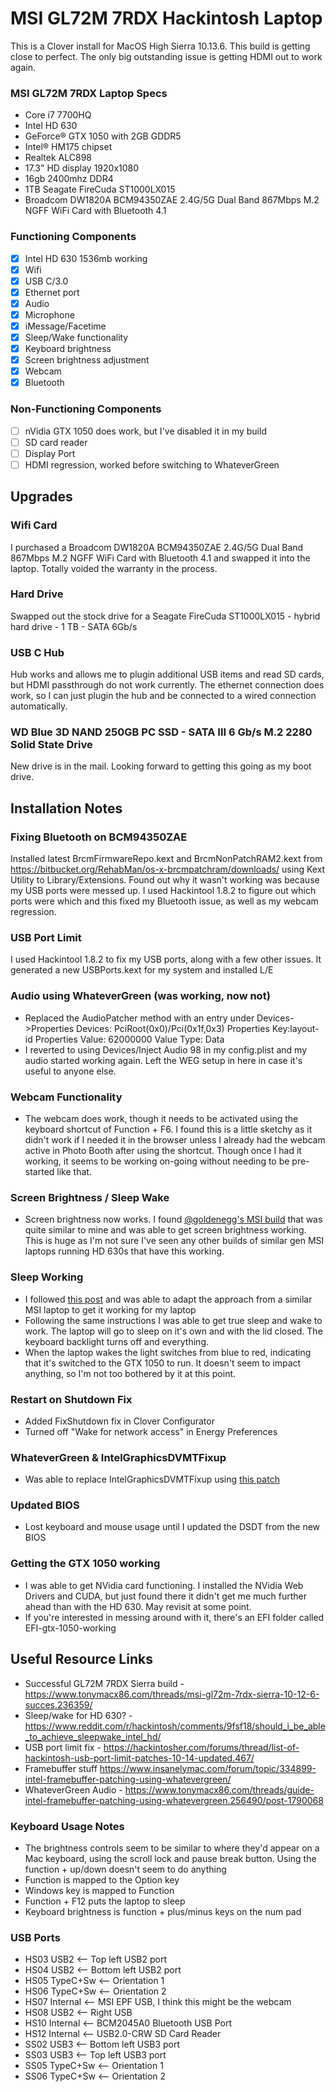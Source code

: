 #  MSI GL72M 7RDX Hackintosh Laptop

This is a Clover install for MacOS High Sierra 10.13.6. This build is getting close to perfect. The only big outstanding issue is getting HDMI out to work again.

### MSI GL72M 7RDX Laptop Specs
- Core i7 7700HQ
- Intel HD 630
- GeForce® GTX 1050 with 2GB GDDR5
- Intel® HM175 chipset
- Realtek ALC898
- 17.3" HD display 1920x1080
- 16gb 2400mhz DDR4
- 1TB Seagate FireCuda ST1000LX015
- Broadcom DW1820A BCM94350ZAE 2.4G/5G Dual Band 867Mbps M.2 NGFF WiFi Card with Bluetooth 4.1

### Functioning Components 

- [x] Intel HD 630 1536mb working
- [x] Wifi  
- [x] USB C/3.0 
- [x] Ethernet port
- [x] Audio 
- [x] Microphone
- [x] iMessage/Facetime
- [x] Sleep/Wake functionality
- [x] Keyboard brightness 
- [x] Screen brightness adjustment
- [x] Webcam
- [x] Bluetooth 

### Non-Functioning Components

- [ ] nVidia GTX 1050 does work, but I've disabled it in my build
- [ ] SD card reader
- [ ] Display Port
- [ ] HDMI regression, worked before switching to WhateverGreen

## Upgrades

### Wifi Card
I purchased a Broadcom DW1820A BCM94350ZAE 2.4G/5G Dual Band 867Mbps M.2 NGFF WiFi Card with Bluetooth 4.1 and swapped it into the laptop. Totally voided the warranty in the process.

### Hard Drive
Swapped out the stock drive for a Seagate FireCuda ST1000LX015 - hybrid hard drive - 1 TB - SATA 6Gb/s

### USB C Hub
Hub works and allows me to plugin additional USB items and read SD cards, but HDMI passthrough do not work currently. The ethernet connection does work, so I can just plugin the hub and be connected to a wired connection automatically.

### WD Blue 3D NAND 250GB PC SSD - SATA III 6 Gb/s M.2 2280 Solid State Drive
New drive is in the mail. Looking forward to getting this going as my boot drive. 

## Installation Notes

### Fixing Bluetooth on BCM94350ZAE
Installed latest BrcmFirmwareRepo.kext and BrcmNonPatchRAM2.kext from https://bitbucket.org/RehabMan/os-x-brcmpatchram/downloads/ using Kext Utility to Library/Extensions. Found out why it wasn't working was because my USB ports were messed up. I used Hackintool 1.8.2 to figure out which ports were which and this fixed my Bluetooth issue, as well as my webcam regression.

### USB Port Limit 
I used Hackintool 1.8.2 to fix my USB ports, along with a few other issues. It generated a new USBPorts.kext for my system and installed L/E

### Audio using WhateverGreen (was working, now not)
- Replaced the AudioPatcher method with an entry under Devices->Properties Devices: PciRoot(0x0)/Pci(0x1f,0x3) Properties Key:layout-id Properties Value: 62000000 Value Type: Data
- I reverted to using Devices/Inject Audio 98 in my config.plist and my audio started working again. Left the WEG setup in here in case it's useful to anyone else.

### Webcam Functionality
- The webcam does work, though it needs to be activated using the keyboard shortcut of Function + F6. I found this is a little sketchy as it didn't work if I needed it in the browser unless I already had the webcam active in Photo Booth after using the shortcut. Though once I had it working, it seems to be working on-going without needing to be pre-started like that.

### Screen Brightness / Sleep Wake
- Screen brightness now works. I found [@goldenegg's MSI build](https://www.tonymacx86.com/threads/guide-msi-gf62vr-7rf-high-sierra-10-13-2.241725/) that was quite similar to mine and was able to get screen brightness working. This is huge as I'm not sure I've seen any other builds of similar gen MSI laptops running HD 630s that have this working.

### Sleep Working
- I followed [this post](https://www.tonymacx86.com/threads/guide-msi-gf62vr-7rf-high-sierra-10-13-2.241725/) and was able to adapt the approach from a similar MSI laptop to get it working for my laptop
- Following the same instructions I was able to get true sleep and wake to work. The laptop will go to sleep on it's own and with the lid closed. The keyboard backlight turns off and everything.
- When the laptop wakes the light switches from blue to red, indicating that it's switched to the GTX 1050 to run. It doesn't seem to impact anything, so I'm not too bothered by it at this point.

### Restart on Shutdown Fix
- Added FixShutdown fix in Clover Configurator
- Turned off "Wake for network access" in Energy Preferences

### WhateverGreen & IntelGraphicsDVMTFixup
- Was able to replace IntelGraphicsDVMTFixup using [this patch](https://github.com/acidanthera/WhateverGreen/blob/master/Manual/FAQ.Intel.md)

### Updated BIOS
- Lost keyboard and mouse usage until I updated the DSDT from the new BIOS

### Getting the GTX 1050 working
- I was able to get NVidia card functioning. I installed the NVidia Web Drivers and CUDA, but just found there it didn't get me much further ahead than with the HD 630. May revisit at some point.
- If you're interested in messing around with it, there's an EFI folder called EFI-gtx-1050-working

## Useful Resource Links
- Successful GL72M 7RDX Sierra build - https://www.tonymacx86.com/threads/msi-gl72m-7rdx-sierra-10-12-6-succes.236359/
- Sleep/wake for HD 630? - https://www.reddit.com/r/hackintosh/comments/9fsf18/should_i_be_able_to_achieve_sleepwake_intel_hd/
- USB port limit fix - https://hackintosher.com/forums/thread/list-of-hackintosh-usb-port-limit-patches-10-14-updated.467/
- Framebuffer stuff https://www.insanelymac.com/forum/topic/334899-intel-framebuffer-patching-using-whatevergreen/
- WhateverGreen Audio - https://www.tonymacx86.com/threads/guide-intel-framebuffer-patching-using-whatevergreen.256490/post-1790068

### Keyboard Usage Notes
- The brightness controls seem to be similar to where they'd appear on a Mac keyboard, using the scroll lock and pause break button. Using the function + up/down doesn't seem to do anything
- Function is mapped to the Option key
- Windows key is mapped to Function
- Function + F12 puts the laptop to sleep
- Keyboard brightness is function + plus/minus keys on the num pad

### USB Ports 
- HS03 USB2 <-- Top left USB2 port
- HS04 USB2 <-- Bottom left USB2 port
- HS05 TypeC+Sw <-- Orientation 1
- HS06 TypeC+Sw <-- Orientation 2
- HS07 Internal <-- MSI EPF USB, I think this might be the webcam
- HS08 USB2 <-- Right USB
- HS10 Internal <-- BCM2045A0 Bluetooth USB Port
- HS12 Internal <-- USB2.0-CRW SD Card Reader
- SS02 USB3 <-- Bottom left USB3 port
- SS03 USB3 <-- Top left USB3 port
- SS05 TypeC+Sw <-- Orientation 1
- SS06 TypeC+Sw <-- Orientation 2